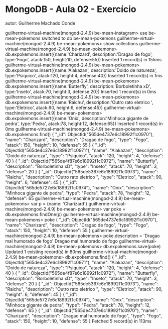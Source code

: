 # MongoDB - Aula 02 - Exercício
autor: Guilherme Machado Conde


guilherme-virtual-machine(mongod-2.4.9) be-mean-instagram> use be-mean-pokemons
switched to db be-mean-pokemons
guilherme-virtual-machine(mongod-2.4.9) be-mean-pokemons> show collections
guilherme-virtual-machine(mongod-2.4.9) be-mean-pokemons> db.expokemons.insert({name:'Charizard', description:'Dragao de fogo', type:'Fogo', atack:150, height:10, defense:55})
Inserted 1 record(s) in 155ms
guilherme-virtual-machine(mongod-2.4.9) be-mean-pokemons> db.expokemons.insert({name:'Alakazan', description:'Doido de natureza', type:'Psiquico', atack:120, height:4, defense:40})
Inserted 1 record(s) in 1ms
guilherme-virtual-machine(mongod-2.4.9) be-mean-pokemons> db.expokemons.insert({name:'Butterfly', description:'Borboletinha xD', type:'Inseto', atack:70, height:3, defense:20})
Inserted 1 record(s) in 0ms
guilherme-virtual-machine(mongod-2.4.9) be-mean-pokemons> db.expokemons.insert({name:'Raichu', description:'Outro rato eletrico ', type:'Eletrico', atack:90, height:6, defense:45})
guilherme-virtual-machine(mongod-2.4.9) be-mean-pokemons> db.expokemons.insert({name:'Onix', description:'Minhoca gigante de pedra', type:'Pedra', atack:78, height:12, defense:65})
Inserted 1 record(s) in 0ms
guilherme-virtual-machine(mongod-2.4.9) be-mean-pokemons> db.expokemons.find()
{
  "_id": ObjectId("565de4737e6c18992f1c0970"),
  "name": "Charizard",
  "description": "Dragao de fogo",
  "type": "Fogo",
  "atack": 150,
  "height": 10,
  "defense": 55
}
{
  "_id": ObjectId("565de4c37e6c18992f1c0971"),
  "name": "Alakazan",
  "description": "Doido de natureza",
  "type": "Psiquico",
  "atack": 120,
  "height": 4,
  "defense": 40
}
{
  "_id": ObjectId("565de4f87e6c18992f1c0972"),
  "name": "Butterfly",
  "description": "Borboletinha xD",
  "type": "Inseto",
  "atack": 70,
  "height": 3,
  "defense": 20
}
{
  "_id": ObjectId("565de5367e6c18992f1c0973"),
  "name": "Raichu",
  "description": "Outro rato eletrico ",
  "type": "Eletrico",
  "atack": 90,
  "height": 6,
  "defense": 45
}
{
  "_id": ObjectId("565de5727e6c18992f1c0974"),
  "name": "Onix",
  "description": "Minhoca gigante de pedra",
  "type": "Pedra",
  "atack": 78,
  "height": 12,
  "defense": 65
guilherme-virtual-machine(mongod-2.4.9) be-mean-pokemons> var p = {name: 'Charizard'}
guilherme-virtual-machine(mongod-2.4.9) be-mean-pokemons> var poke = db.expokemons.findOne(p)
guilherme-virtual-machine(mongod-2.4.9) be-mean-pokemons> poke
{
  "_id": ObjectId("565de4737e6c18992f1c0970"),
  "name": "Charizard",
  "description": "Dragao de fogo",
  "type": "Fogo",
  "atack": 150,
  "height": 10,
  "defense": 55
}
guilherme-virtual-machine(mongod-2.4.9) be-mean-pokemons> poke.description = 'Dragao mal humorado de fogo'
Dragao mal humorado de fogo
guilherme-virtual-machine(mongod-2.4.9) be-mean-pokemons> db.expokemons.save(poke)
Updated 1 existing record(s) in 80ms
guilherme-virtual-machine(mongod-2.4.9) be-mean-pokemons> db.expokemons.find()
{
  "_id": ObjectId("565de4c37e6c18992f1c0971"),
  "name": "Alakazan",
  "description": "Doido de natureza",
  "type": "Psiquico",
  "atack": 120,
  "height": 4,
  "defense": 40
}
{
  "_id": ObjectId("565de4f87e6c18992f1c0972"),
  "name": "Butterfly",
  "description": "Borboletinha xD",
  "type": "Inseto",
  "atack": 70,
  "height": 3,
  "defense": 20
}
{
  "_id": ObjectId("565de5367e6c18992f1c0973"),
  "name": "Raichu",
  "description": "Outro rato eletrico ",
  "type": "Eletrico",
  "atack": 90,
  "height": 6,
  "defense": 45
}
{
  "_id": ObjectId("565de5727e6c18992f1c0974"),
  "name": "Onix",
  "description": "Minhoca gigante de pedra",
  "type": "Pedra",
  "atack": 78,
  "height": 12,
  "defense": 65
}
{
  "_id": ObjectId("565de4737e6c18992f1c0970"),
  "name": "Charizard",
  "description": "Dragao mal humorado de fogo",
  "type": "Fogo",
  "atack": 150,
  "height": 10,
  "defense": 55
}
Fetched 5 record(s) in 113ms


